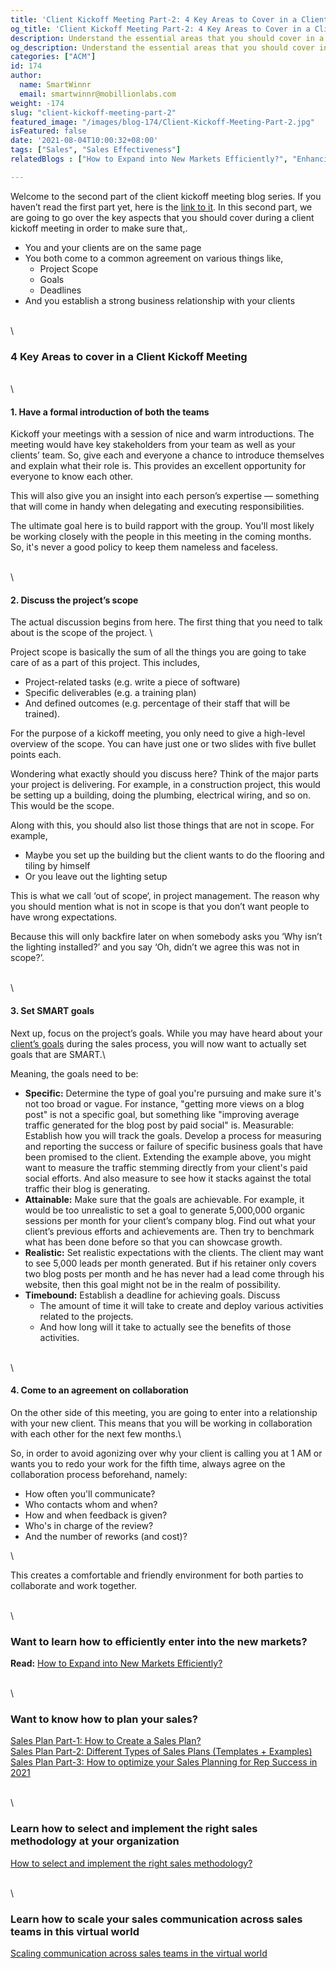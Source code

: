 ```yaml
---
title: 'Client Kickoff Meeting Part-2: 4 Key Areas to Cover in a Client Kickoff Meeting'
og_title: 'Client Kickoff Meeting Part-2: 4 Key Areas to Cover in a Client Kickoff Meeting'
description: Understand the essential areas that you should cover in a client kickoff meeting
og_description: Understand the essential areas that you should cover in a client kickoff meeting
categories: ["ACM"]
id: 174
author:
  name: SmartWinnr
  email: smartwinnr@mobillionlabs.com
weight: -174
slug: "client-kickoff-meeting-part-2"
featured_image: "/images/blog-174/Client-Kickoff-Meeting-Part-2.jpg"
isFeatured: false
date: '2021-08-04T10:00:32+08:00'
tags: ["Sales", "Sales Effectiveness"]
relatedBlogs : ["How to Expand into New Markets Efficiently?", "Enhancing customer engagement with the help of enablement", "How to Gather Competitive Intelligence from the Field", "Best Ways to Capture Feedback from the Customers", "Collect Customer Insights on your Brand and Products", "5 Best Ways to Improve your Customer Satisfaction Survey Rate", "How to select and implement the right sales methodology?", "Scaling communication across sales teams in the virtual world"]

---
```


Welcome to the second part of the client kickoff meeting blog series. If you haven’t read the first part yet, here is the [link to it](https://www.smartwinnr.com/post/client-kickoff-meeting-part-1/). In this second part, we are going to go over the key aspects that you should cover during a client kickoff meeting in order to make sure that,.

* You and your clients are on the same page
* You both come to a common agreement on various things like,
  * Project Scope
  * Goals
  * Deadlines
* And you establish a strong business relationship with your clients

\
\

### **4 Key Areas to cover in a Client Kickoff Meeting**

\
\
   
#### **1. Have a formal introduction of both the teams**

<div class="ml_special_div_blog ml-margin-bottom10">
  <div class="ml_special_div_blog_content ml-margin-top10 ml-margin-bottom10">
    <p>Kickoff your meetings with a session of nice and warm introductions. The meeting would have key stakeholders from your team as well as your clients’ team. So, give each and everyone a chance to introduce themselves and explain what their role is. This provides an excellent opportunity for everyone to know each other.</p>
  </div>
  <div class="ml_special_div_blog_content ml-margin-top10 ml-margin-bottom10">
    <p>This will also give you an insight into each person’s expertise — something that will come in handy when delegating and executing responsibilities.</p>
  </div>
</div>

The ultimate goal here is to build rapport with the group. You'll most likely be working closely with the people in this meeting in the coming months. So, it's never a good policy to keep them nameless and faceless.

\
\

#### **2. Discuss the project’s scope**

The actual discussion begins from here. The first thing that you need to talk about is the scope of the project. \ 

<div class="ml_special_div_blog ml-margin-bottom10">
  <div class="ml_special_div_blog_content ml-margin-top10 ml-margin-bottom10">
    <p> Project scope is basically the sum of all the things you are going to take care of as a part of this project. This includes,</p>
    <ul>
      <li> Project-related tasks (e.g. write a piece of software) </li> 
      <li> Specific deliverables (e.g. a training plan) </li>
      <li> And defined outcomes (e.g. percentage of their staff that will be trained). </li>
    </ul>
  </div>
  <div class="ml_special_div_blog_content ml-margin-top10 ml-margin-bottom10">
    <p> For the purpose of a kickoff meeting, you only need to give a high-level overview of the scope. You can have just one or two slides with five bullet points each.</p>
  </div>
  <div class="ml_special_div_blog_content ml-margin-top10 ml-margin-bottom10">
    <p> Wondering what exactly should you discuss here? Think of the major parts your project is delivering. For example, in a construction project, this would be setting up a building, doing the plumbing, electrical wiring, and so on. This would be the scope.</p>
  </div>
  <div class="ml_special_div_blog_content ml-margin-top10 ml-margin-bottom10">
    <p> Along with this, you should also list those things that are not in scope. For example,</p>
    <ul>
      <li> Maybe you set up the building but the client wants to do the flooring and tiling by himself </li> 
      <li> Or you leave out the lighting setup </li>
    </ul>
  </div>
  <div class="ml_special_div_blog_content ml-margin-top10 ml-margin-bottom10">
    <p> This is what we call ‘out of scope‘, in project management. The reason why you should mention what is not in scope is that you don’t want people to have wrong expectations. </p>
  </div>
</div>

Because this will only backfire later on when somebody asks you ‘Why isn’t the lighting installed?’ and you say ‘Oh, didn’t we agree this was not in scope?’.

\
\

#### **3. Set SMART goals**

Next up, focus on the project’s goals. While you may have heard about your [client’s goals](https://www.smartwinnr.com/post/kpi-gamification-how-to-select-kpis/) during the sales process, you will now want to actually set goals that are SMART.\

<div class="ml_special_div_blog ml-margin-bottom10">
  <div class="ml_special_div_blog_content ml-margin-top10 ml-margin-bottom10">
    <p>Meaning, the goals need to be:</p>
    <ul>
      <li> <b>Specific:</b> Determine the type of goal you're pursuing and make sure it's not too broad or vague. For instance, "getting more views on a blog post" is not a specific goal, but something like "improving average traffic generated for the blog post by paid social" is.
Measurable: Establish how you will track the goals. Develop a process for measuring and reporting the success or failure of specific business goals that have been promised to the client. Extending the example above, you might want to measure the traffic stemming directly from your client's paid social efforts. And also measure to see how it stacks against the total traffic their blog is generating. </li>
    <li> <b>Attainable:</b> Make sure that the goals are achievable. For example, it would be too unrealistic to set a goal to generate 5,000,000 organic sessions per month for your client’s company blog. Find out what your client’s previous efforts and achievements are. Then try to benchmark what has been done before so that you can showcase growth. </li>
    <li> <b>Realistic:</b> Set realistic expectations with the clients. The client may want to see 5,000 leads per month generated. But if his retainer only covers two blog posts per month and he has never had a lead come through his website, then this goal might not be in the realm of possibility. </li>
  <li> <b>Timebound:</b> Establish a deadline for achieving goals. Discuss
    <ul>
    <li>The amount of time it will take to create and deploy various activities related to the projects.</li>
    <li>And how long will it take to actually see the benefits of those activities.</li>
    </ul> 
  </li>
    </ul>
  </div>
</div>

\
\

#### **4. Come to an agreement on collaboration**

On the other side of this meeting, you are going to enter into a relationship with your new client. This means that you will be working in collaboration with each other for the next few months.\

<div class="ml_special_div_blog ml-margin-bottom10">
  <div class="ml_special_div_blog_content ml-margin-top10 ml-margin-bottom10">
    <p>So, in order to avoid agonizing over why your client is calling you at 1 AM or wants you to redo your work for the fifth time, always agree on the collaboration process beforehand, namely:</p>
    <ul>
      <li>How often you'll communicate?</li>
      <li>Who contacts whom and when?</li>
      <li>How and when feedback is given?</li>
      <li>Who's in charge of the review?</li>
      <li>And the number of reworks (and cost)?</li>
    </ul>
  </div>
</div>

\

This creates a comfortable and friendly environment for both parties to collaborate and work together. 

\
\

### Want to learn how to efficiently enter into the new markets?

**Read:** [How to Expand into New Markets Efficiently?](https://smartwinnr.com/post/how-to-expand-into-new-markets-efficiently/)

\
\

### Want to know how to plan your sales?

[Sales Plan Part-1: How to Create a Sales Plan?](https://smartwinnr.com/post/sales-plan-part-1-how-to-create-a-sales-plan/)\
[Sales Plan Part-2: Different Types of Sales Plans (Templates + Examples)](https://smartwinnr.com/post/sales-plan-part-2-different-types-of-sales-plans/)\
[Sales Plan Part-3: How to optimize your Sales Planning for Rep Success in 2021](https://smartwinnr.com/post/sales-plan-part-3-how-to-optimize-your-sales-planning-for-rep-success-in-2021/)

\
\

### Learn how to select and implement the right sales methodology at your organization

[How to select and implement the right sales methodology?](https://smartwinnr.com/post/how-to-select-and-implement-the-right-sales-methodology/)

\
\

### Learn how to scale your sales communication across sales teams in this virtual world

[Scaling communication across sales teams in the virtual world](https://smartwinnr.com/post/scaling-communication-across-sales-teams-in-the-virtual-world/)

